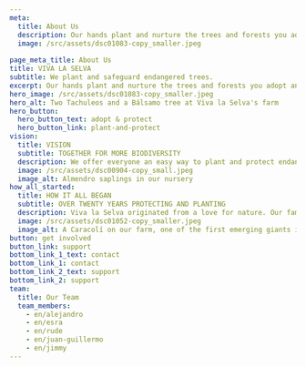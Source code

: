 ```yaml
---
meta:
  title: About Us
  description: Our hands plant and nurture the trees and forests you adopt and protect.
  image: /src/assets/dsc01083-copy_smaller.jpeg
  
page_meta_title: About Us
title: VIVA LA SELVA
subtitle: We plant and safeguard endangered trees.
excerpt: Our hands plant and nurture the trees and forests you adopt and protect.
hero_image: /src/assets/dsc01083-copy_smaller.jpeg
hero_alt: Two Tachuleos and a Bálsamo tree at Viva la Selva's farm
hero_button:
  hero_button_text: adopt & protect
  hero_button_link: plant-and-protect
vision:
  title: VISION
  subtitle: TOGETHER FOR MORE BIODIVERSITY
  description: We offer everyone an easy way to plant and protect endangered tree species in the Darin region of Colombia.
  image: /src/assets/dsc00904-copy_small.jpeg
  image_alt: Almendro saplings in our nursery
how_all_started:
  title: HOW IT ALL BEGAN
  subtitle: OVER TWENTY YEARS PROTECTING AND PLANTING
  description: Viva la Selva originated from a love for nature. Our family began protecting their forest and deliberately planting endangered tree species over 20 years ago. The increasingly critical state of many species led us to share our project and our goals with the rest of the world.
  image: /src/assets/dsc01052-copy_smaller.jpeg
  image_alt: A Caracolí on our farm, one of the first emerging giants in young forests
button: get involved
button_link: support
bottom_link_1_text: contact
bottom_link_1: contact
bottom_link_2_text: support
bottom_link_2: support
team:
  title: Our Team
  team_members:
    - en/alejandro
    - en/esra
    - en/rude
    - en/juan-guillermo
    - en/jimmy
---
```

